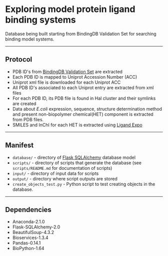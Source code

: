 # Exploring model protein ligand binding systems

Database being built starting from BindingDB Validation Set for searching binding model systems.

----
## Protocol
* PDB ID's from [BindingDB Validation Set](http://www.bindingdb.org/validation_sets/index.jsp) are extracted
* Each PDB ID is mapped to Uniprot Accession Number (ACC)
* Uniprot xml file is downloaded for each Uniprot ACC
* All PDB ID's associated to each Uniprot entry are extracted from xml files
* For each PDB ID, its PDB file is found in Hal cluster and their symlinks are created
* Data about *E.coli* expression, sequence, structure determination method and present non-biopolymer chemical(HET) component is extracted from PDB files.
* SMILES and InChI for each HET is extracted using [Ligand Expo](http://ligand-expo.rcsb.org/)


----
## Manifest
* `database/` - directory of [Flask SQLAlchemy](http://flask-sqlalchemy.pocoo.org/2.0/) database model
* `scripts/` - directory of scripts that generate the database (see `scripts/README.md` for documentation of scripts)
* `input/` - directory of input data for scripts
* `output/` - directory where script outputs are stored
* `create_objects_test.py` - Python script to test creating objects in the database.

----
## Dependencies
* Anaconda-2.1.0
* Flask-SQLAlchemy-2.0
* BeautifulSoup-4.3.2
* Bioservices-1.3.4
* Pandas-0.14.1
* BioPython-1.64